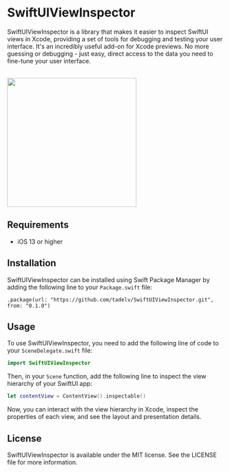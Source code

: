 # SwiftUIViewInspector

SwiftUIViewInspector is a library that makes it easier to inspect SwiftUI views in Xcode, providing a set of tools for debugging and testing your user interface. It's an incredibly useful add-on for Xcode previews. No more guessing or debugging - just easy, direct access to the data you need to fine-tune your user interface.

<br/>
<img src="https://user-images.githubusercontent.com/15943419/217849498-9a4e92f4-cb08-4e47-9333-c94149d281c5.png" width="300">

## Requirements

- iOS 13 or higher

## Installation

SwiftUIViewInspector can be installed using Swift Package Manager by adding the following line to your `Package.swift` file:

```.package(url: "https://github.com/tadelv/SwiftUIViewInspector.git", from: "0.1.0")```

## Usage

To use SwiftUIViewInspector, you need to add the following line of code to your `SceneDelegate.swift` file:

```Swift
import SwiftUIViewInspector
```

Then, in your `Scene` function, add the following line to inspect the view hierarchy of your SwiftUI app:

```Swift
let contentView = ContentView().inspectable()
```

Now, you can interact with the view hierarchy in Xcode, inspect the properties of each view, and see the layout and presentation details.

## License

SwiftUIViewInspector is available under the MIT license. See the LICENSE file for more information.
